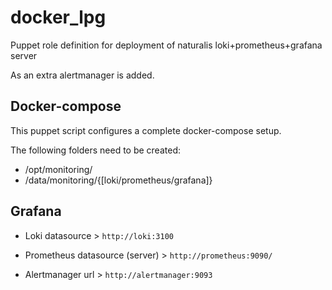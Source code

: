 # docker_lpg
Puppet role definition for deployment of naturalis loki+prometheus+grafana server

As an extra alertmanager is added.

Docker-compose
--------------

This puppet script configures a complete docker-compose setup.

The following folders need to be created:
- /opt/monitoring/
- /data/monitoring/{[loki/prometheus/grafana]}

## Grafana

- Loki datasource >
`http://loki:3100`

- Prometheus datasource (server) >
`http://prometheus:9090/`

- Alertmanager url >
`http://alertmanager:9093`
